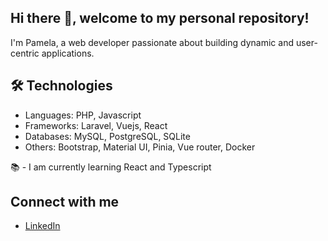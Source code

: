## Hi there 👋, welcome to my personal repository!

I'm Pamela, a web developer passionate about building dynamic and user-centric applications.

## 🛠 Technologies
- Languages: PHP, Javascript
- Frameworks: Laravel, Vuejs, React
- Databases: MySQL, PostgreSQL, SQLite
- Others: Bootstrap, Material UI, Pinia, Vue router, Docker

📚 - I am currently learning React and Typescript

## Connect with me
- [LinkedIn](https://www.linkedin.com/in/pamela-fermac)
